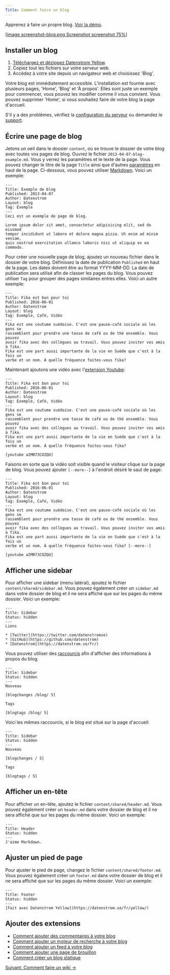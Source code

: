```yaml
---
Title: Comment faire un blog
---
```

Apprenez à faire un propre blog. [Voir la démo](/fr/features/blog/).

[[image screenshot-blog.png Screenshot screenshot 75%]](/fr/features/blog/fika-is-good-for-you)

## Installer un blog

1. [Téléchargez et dézippez Datenstrom Yellow](https://github.com/datenstrom/yellow/archive/master.zip).
2. Copiez tout les fichiers sur votre serveur web.
3. Accédez à votre site depuis un navigateur web et choisissez 'Blog'.

Votre blog est immédiatement accessible. L'installation est fournie avec plusieurs pages, 'Home', 'Blog' et 'À propos'. Elles sont juste un exemple pour commencer, vous pouvez les modifier comme il vous convient. Vous pouvez supprimer 'Home', si vous souhaitez faire de votre blog la page d'accueil.

S'il y a des problèmes, vérifiez la [configuration du serveur](server-configuration) ou demandez le [support](support).

## Écrire une page de blog

Jetons un oeil dans le dossier `content`, où se trouve le dossier de votre blog avec toutes vos pages de blog. Ouvrez le fichier `2013-04-07-blog-example.md`. Vous y verrez les paramètres et le texte de la page. Vous pouvez changer le titre de la page `Title` ainsi que d'autres [paramètres](markdown-cheat-sheet#paramètres) en haut de la page. Ci-dessous, vous pouvez utiliser [Markdown](markdown-cheat-sheet). Voici un exemple:

```
---
Title: Exemple de blog
Published: 2013-04-07
Author: Datenstrom
Layout: blog
Tag: Exemple
---
Ceci est un exemple de page de blog.

Lorem ipsum dolor sit amet, consectetur adipisicing elit, sed do eiusmod 
tempor incididunt ut labore et dolore magna pizza. Ut enim ad minim veniam, 
quis nostrud exercitation ullamco laboris nisi ut aliquip ex ea commodo. 
```

Pour créer une nouvelle page de blog, ajoutez un nouveau fichier dans le dossier de votre blog. Définissez la date de publication `Published` en haut de la page. Les dates doivent être au format YYYY-MM-DD. La date de publication sera utilisé afin de classer les pages du blog. Vous pouvez utiliser `Tag` pour grouper des pages similaires entres elles. Voici un autre exemple:

```
---
Title: Fika est bon pour toi
Published: 2016-06-01
Author: Datenstrom
Layout: blog
Tag: Exemple, Café, Vidéo
---
Fika est une coutume suédoise. C'est une pause-café sociale où les gens se 
rassemblent pour prendre une tasse de café ou de thé ensemble. Vous pouvez 
avoir fika avec des collègues au travail. Vous pouvez inviter vos amis à fika. 
Fika est une part aussi importante de la vie en Suède que c'est à la fois un 
verbe et un nom. À quelle fréquence faites-vous fika?
```

Maintenant ajoutons une vidéo avec l'[extension Youtube](https://github.com/datenstrom/yellow-extensions/tree/master/features/youtube):

```
---
Title: Fika est bon pour toi
Published: 2016-06-01
Author: Datenstrom
Layout: blog
Tag: Exemple, Café, Vidéo
---
Fika est une coutume suédoise. C'est une pause-café sociale où les gens se 
rassemblent pour prendre une tasse de café ou de thé ensemble. Vous pouvez 
avoir fika avec des collègues au travail. Vous pouvez inviter vos amis à fika. 
Fika est une part aussi importante de la vie en Suède que c'est à la fois un 
verbe et un nom. À quelle fréquence faites-vous fika?

[youtube aIMR73COZQU]
```

Faisons en sorte que la vidéo soit visible quand le visiteur clique sur la page de blog. Vous pouvez ajouter `[--more--]` à l'endroit désiré le saut de page:

```
---
Title: Fika est bon pour toi
Published: 2016-06-01
Author: Datenstrom
Layout: blog
Tag: Exemple, Café, Vidéo
---
Fika est une coutume suédoise. C'est une pause-café sociale où les gens se 
rassemblent pour prendre une tasse de café ou de thé ensemble. Vous pouvez 
avoir fika avec des collègues au travail. Vous pouvez inviter vos amis à fika. 
Fika est une part aussi importante de la vie en Suède que c'est à la fois un 
verbe et un nom. À quelle fréquence faites-vous fika? [--more--]

[youtube aIMR73COZQU]
```

## Afficher une sidebar

Pour afficher une sidebar (menu latéral), ajoutez le fichier `content/shared/sidebar.md`. Vous pouvez également créer un `sidebar.md` dans votre dossier de blog et il ne sera affiché que sur les pages du même dossier. Voici un exemple:

```
---
Title: Sidebar
Status: hidden
---
Liens

* [Twitter](https://twitter.com/datenstromse)
* [GitHub](https://github.com/datenstrom)
* [Datenstrom](https://datenstrom.se/fr/)
```

Vous pouvez utiliser des [raccourcis](https://github.com/datenstrom/yellow-extensions/tree/master/features/blog#how-to-show-blog-information) afin d'afficher des informations à propos du blog.

```
---
Title: Sidebar
Status: hidden
---
Nouveau

[blogchanges /blog/ 5]

Tags

[blogtags /blog/ 5]
```

Voici les mêmes raccourcis, si le blog est situé sur la page d'accueil:

```
---
Title: Sidebar
Status: hidden
---
Nouveau

[blogchanges / 5]

Tags

[blogtags / 5]
```

## Afficher un en-tête

Pour afficher un en-tête, ajoutez le fichier `content/shared/header.md`. Vous pouvez également créer un `header.md` dans votre dossier de blog et il ne sera affiché que sur les pages du même dossier. Voici un exemple:

```
---
Title: Header
Status: hidden
---
J'aime Markdown.
```

## Ajuster un pied de page

Pour ajuster le pied de page, changez le fichier `content/shared/footer.md`. Vous pouvez également créer un `footer.md` dans votre dossier de blog et il ne sera affiché que sur les pages du même dossier. Voici un exemple:

```
---
Title: Footer
Status: hidden
---
[Fait avec Datenstrom Yellow](https://datenstrom.se/fr/yellow/)
```

## Ajouter des extensions

* [Comment ajouter des commentaires à votre blog](https://github.com/datenstrom/yellow-extensions/tree/master/features/disqus)
* [Comment ajouter un moteur de recherche à votre blog](https://github.com/datenstrom/yellow-extensions/tree/master/features/search)
* [Comment ajouter un feed à votre blog](https://github.com/datenstrom/yellow-extensions/tree/master/features/feed)
* [Comment ajouter une page de brouillon](https://github.com/datenstrom/yellow-extensions/tree/master/features/draft)
* [Comment créer un blog statique](server-configuration#site-web-statique)

[Suivant: Comment faire un wiki →](how-to-make-a-wiki)
